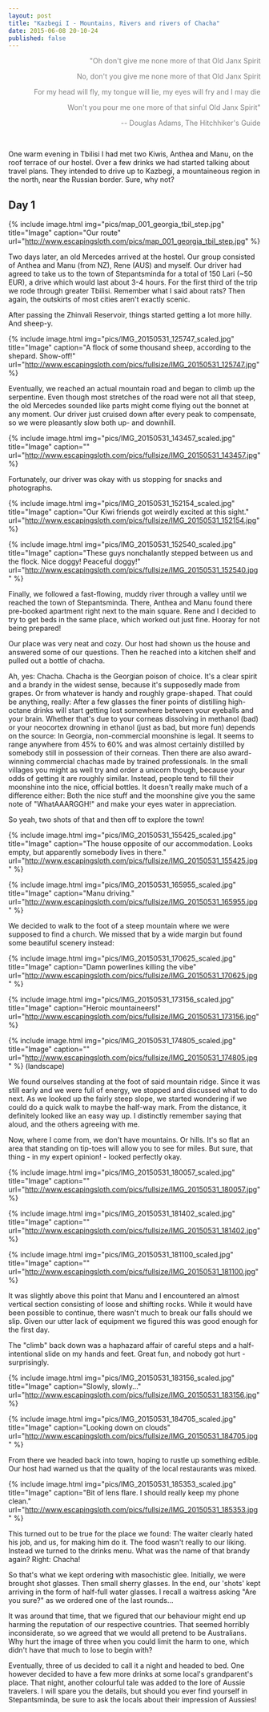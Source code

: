 ```yaml
---
layout: post
title: "Kazbegi I - Mountains, Rivers and rivers of Chacha"
date: 2015-06-08 20-10-24
published: false
---
```

<div align="right" style="color:gray">
"Oh don't give me none more of that Old Janx Spirit <br>

No, don't you give me none more of that Old Janx Spirit <br>

For my head will fly, my tongue will lie, my eyes will fry and I may die<br>

Won't you pour me one more of that sinful Old Janx Spirit" <br>

-- Douglas Adams, The Hitchhiker's Guide <br>
</div> <br>



One warm evening in Tbilisi I had met two Kiwis, Anthea and Manu, on the roof terrace of our hostel. Over a few drinks we had started talking about travel plans. They intended to drive up to Kazbegi, a mountaineous region in the north, near the Russian border. Sure, why not?

## Day 1

{% include image.html img="pics/map_001_georgia_tbil_step.jpg" title="Image" caption="Our route" url="http://www.escapingsloth.com/pics/map_001_georgia_tbil_step.jpg" %}


Two days later, an old Mercedes arrived at the hostel. Our group consisted of Anthea and Manu (from NZ), Rene (AUS) and myself. Our driver had agreed to take us to the town of Stepantsminda for a total of 150 Lari (~50 EUR), a drive which would last about 3-4 hours. For the first third of the trip we rode through greater Tbilisi. Remember what I said about rats? Then again, the outskirts of most cities aren't exactly scenic.  

After passing the Zhinvali Reservoir, things started getting a lot more hilly. And sheep-y.

{% include image.html img="pics/IMG_20150531_125747_scaled.jpg" title="Image" caption="A flock of some thousand sheep, according to the shepard. Show-off!" url="http://www.escapingsloth.com/pics/fullsize/IMG_20150531_125747.jpg" %}

Eventually, we reached an actual mountain road and began to climb up the serpentine. Even though most stretches of the road were not all that steep, the old Mercedes sounded like parts might come flying out the bonnet at any moment. Our driver just cruised down after every peak to compensate, so we were pleasantly slow both up- and downhill.

{% include image.html img="pics/IMG_20150531_143457_scaled.jpg" title="Image" caption="" url="http://www.escapingsloth.com/pics/fullsize/IMG_20150531_143457.jpg" %}

Fortunately, our driver was okay with us stopping for snacks and photographs.

{% include image.html img="pics/IMG_20150531_152154_scaled.jpg" title="Image" caption="Our Kiwi friends got weirdly excited at this sight." url="http://www.escapingsloth.com/pics/fullsize/IMG_20150531_152154.jpg" %}

{% include image.html img="pics/IMG_20150531_152540_scaled.jpg" title="Image" caption="These guys nonchalantly stepped between us and the flock. Nice doggy! Peaceful doggy!" url="http://www.escapingsloth.com/pics/fullsize/IMG_20150531_152540.jpg" %}

Finally, we followed a fast-flowing, muddy river through a valley until we reached the town of Stepantsminda. There, Anthea and Manu found there pre-booked apartment right next to the main square. Rene and I decided to try to get beds in the same place, which worked out just fine. Hooray for not being prepared!

Our place was very neat and cozy. Our host had shown us the house and answered some of our questions. Then he reached into a kitchen shelf and pulled out a bottle of chacha.

Ah, yes: Chacha. Chacha is the Georgian poison of choice. It's a clear spirit and a brandy in the widest sense, because it's supposedly made from grapes. Or from whatever is handy and roughly grape-shaped. That could be anything, really: After a few glasses the finer points of distilling high-octane drinks will start getting lost somewhere between your eyeballs and your brain. Whether that's due to your corneas dissolving in methanol (bad) or your neocortex drowning in ethanol (just as bad, but more fun) depends on the source: In Georgia, non-commercial moonshine is legal. It seems to range anywhere from 45% to 60% and was almost certainly distilled by somebody still in possession of their corneas. Then there are also award-winning commercial chachas made by trained professionals. In the small villages you might as well try and order a unicorn though, because your odds of getting it are roughly similar. Instead, people tend to fill their moonshine into the nice, official bottles. It doesn't really make much of a difference either: Both the nice stuff and the moonshine give you the same note of "WhatAAARGGH!" and make your eyes water in appreciation.

So yeah, two shots of that and then off to explore the town!

{% include image.html img="pics/IMG_20150531_155425_scaled.jpg" title="Image" caption="The house opposite of our accommodation. Looks empty, but apparently somebody lives in there." url="http://www.escapingsloth.com/pics/fullsize/IMG_20150531_155425.jpg" %}

{% include image.html img="pics/IMG_20150531_165955_scaled.jpg" title="Image" caption="Manu driving." url="http://www.escapingsloth.com/pics/fullsize/IMG_20150531_165955.jpg" %}

We decided to walk to the foot of a steep mountain where we were supposed to find a church. We missed that by a wide margin but found some beautiful scenery instead:

{% include image.html img="pics/IMG_20150531_170625_scaled.jpg" title="Image" caption="Damn powerlines killing the vibe" url="http://www.escapingsloth.com/pics/fullsize/IMG_20150531_170625.jpg" %}

{% include image.html img="pics/IMG_20150531_173156_scaled.jpg" title="Image" caption="Heroic mountaineers!" url="http://www.escapingsloth.com/pics/fullsize/IMG_20150531_173156.jpg" %}


{% include image.html img="pics/IMG_20150531_174805_scaled.jpg" title="Image" caption="" url="http://www.escapingsloth.com/pics/fullsize/IMG_20150531_174805.jpg" %}
(landscape)

We found ourselves standing at the foot of said mountain ridge. Since it was still early and we were full of energy, we stopped and discussed what to do next. As we looked up the fairly steep slope, we started wondering if we could do a quick walk to maybe the half-way mark. From the distance, it definitely looked like an easy way up. I distinctly remember saying that aloud, and the others agreeing with me.

Now, where I come from, we don't have mountains. Or hills. It's so flat an area that standing on tip-toes will allow you to see for miles. But sure, that thing - in my expert opinion! - looked perfectly okay.

{% include image.html img="pics/IMG_20150531_180057_scaled.jpg" title="Image" caption="" url="http://www.escapingsloth.com/pics/fullsize/IMG_20150531_180057.jpg" %}

{% include image.html img="pics/IMG_20150531_181402_scaled.jpg" title="Image" caption="" url="http://www.escapingsloth.com/pics/fullsize/IMG_20150531_181402.jpg" %}

{% include image.html img="pics/IMG_20150531_181100_scaled.jpg" title="Image" caption="" url="http://www.escapingsloth.com/pics/fullsize/IMG_20150531_181100.jpg" %}

It was slightly above this point that Manu and I encountered an almost vertical section consisting of loose and shifting rocks. While it would have been possible to continue, there wasn't much to break our falls should we slip. Given our utter lack of equipment we figured this was good enough for the first day. 

The "climb" back down was a haphazard affair of careful steps and a half-intentional slide on my hands and feet. Great fun, and nobody got hurt - surprisingly.

{% include image.html img="pics/IMG_20150531_183156_scaled.jpg" title="Image" caption="Slowly, slowly..." url="http://www.escapingsloth.com/pics/fullsize/IMG_20150531_183156.jpg" %}

{% include image.html img="pics/IMG_20150531_184705_scaled.jpg" title="Image" caption="Looking down on clouds" url="http://www.escapingsloth.com/pics/fullsize/IMG_20150531_184705.jpg" %}


From there we headed back into town, hoping to rustle up something edible. Our host had warned us that the quality of the local restaurants was mixed.

{% include image.html img="pics/IMG_20150531_185353_scaled.jpg" title="Image" caption="Bit of lens flare. I should really keep my phone clean." url="http://www.escapingsloth.com/pics/fullsize/IMG_20150531_185353.jpg" %}

This turned out to be true for the place we found: The waiter clearly hated his job, and us, for making him do it. The food wasn't really to our liking. Instead we turned to the drinks menu. What was the name of that brandy again? Right: Chacha!

So that's what we kept ordering with masochistic glee. Initially, we were brought shot glasses. Then small sherry glasses. In the end, our 'shots' kept arriving in the form of half-full water glasses. I recall a waitress asking "Are you sure?" as we ordered one of the last rounds...

It was around that time, that we figured that our behaviour  might end up harming the reputation of our respective countries. That seemed horribly inconsiderate, so we agreed that we would all pretend to be Australians. Why hurt the image of three when you could limit the harm to one, which didn't have that much to lose to begin with?

Eventually, three of us decided to call it a night and headed to bed. One however decided to have a few more drinks at some local's grandparent's place. That night, another colourful tale was added to the lore of Aussie travelers. I will spare you the details, but should you ever find yourself in Stepantsminda, be sure to ask the locals about their impression of Aussies!


